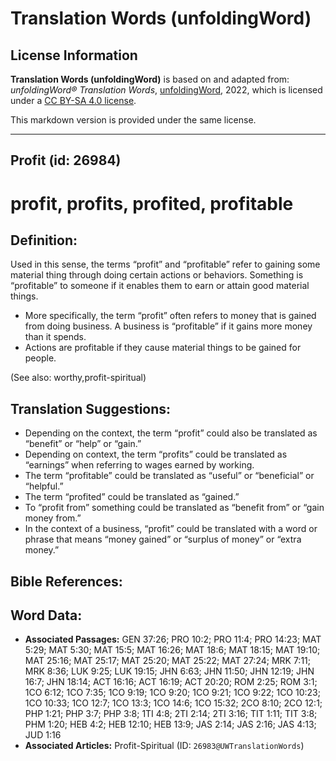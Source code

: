 # Translation Words (unfoldingWord)

## License Information

**Translation Words (unfoldingWord)** is based on and adapted from: _unfoldingWord® Translation Words_, [unfoldingWord](https://unfoldingword.org/utw), 2022, which is licensed under a [CC BY-SA 4.0 license](https://creativecommons.org/licenses/by-sa/4.0/legalcode.en).

This markdown version is provided under the same license.



--------------------------------

## Profit (id: 26984)

profit, profits, profited, profitable
=====================================

Definition:
-----------

Used in this sense, the terms “profit” and “profitable” refer to gaining some material thing through doing certain actions or behaviors. Something is “profitable” to someone if it enables them to earn or attain good material things.

* More specifically, the term “profit” often refers to money that is gained from doing business. A business is “profitable” if it gains more money than it spends.
* Actions are profitable if they cause material things to be gained for people.

(See also: worthy,profit\-spiritual)

Translation Suggestions:
------------------------

* Depending on the context, the term “profit” could also be translated as “benefit” or “help” or “gain.”
* Depending on context, the term “profits” could be translated as “earnings” when referring to wages earned by working.
* The term “profitable” could be translated as “useful” or “beneficial” or “helpful.”
* The term “profited” could be translated as “gained.”
* To “profit from” something could be translated as “benefit from” or “gain money from.”
* In the context of a business, “profit” could be translated with a word or phrase that means “money gained” or “surplus of money” or “extra money.”

Bible References:
-----------------

Word Data:
----------

* **Associated Passages:** GEN 37:26; PRO 10:2; PRO 11:4; PRO 14:23; MAT 5:29; MAT 5:30; MAT 15:5; MAT 16:26; MAT 18:6; MAT 18:15; MAT 19:10; MAT 25:16; MAT 25:17; MAT 25:20; MAT 25:22; MAT 27:24; MRK 7:11; MRK 8:36; LUK 9:25; LUK 19:15; JHN 6:63; JHN 11:50; JHN 12:19; JHN 16:7; JHN 18:14; ACT 16:16; ACT 16:19; ACT 20:20; ROM 2:25; ROM 3:1; 1CO 6:12; 1CO 7:35; 1CO 9:19; 1CO 9:20; 1CO 9:21; 1CO 9:22; 1CO 10:23; 1CO 10:33; 1CO 12:7; 1CO 13:3; 1CO 14:6; 1CO 15:32; 2CO 8:10; 2CO 12:1; PHP 1:21; PHP 3:7; PHP 3:8; 1TI 4:8; 2TI 2:14; 2TI 3:16; TIT 1:11; TIT 3:8; PHM 1:20; HEB 4:2; HEB 12:10; HEB 13:9; JAS 2:14; JAS 2:16; JAS 4:13; JUD 1:16
* **Associated Articles:** Profit-Spiritual (ID: `26983@UWTranslationWords`)

